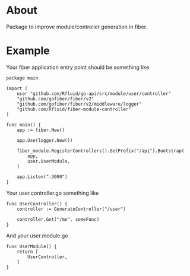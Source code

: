 # About

Package to improve module/controller generation in fiber.

# Example

Your fiber application entry point should be something like
```
package main

import (
	user "github.com/Rfluid/go-api/src/module/user/controller"
	"github.com/gofiber/fiber/v2"
	"github.com/gofiber/fiber/v2/middleware/logger"
    "github.com/Rfluid/fiber-module-controller"
)

func main() {
	app := fiber.New()

	app.Use(logger.New())

	fiber_module.RegisterControllers().SetPrefix("/api").Bootstrap(
        app,
        user.UserModule,
    )

	app.Listen(":3000")
}
```
Your user.controller.go something like
``` 
func UserController() {
    controller := GenerateController("/user")

    controller.Get("/me", someFunc)
}
```
And your user.module.go
```
func UserModule() {
    return [
        UserController,
    ]
}
```